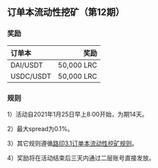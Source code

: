 ## 订单本流动性挖矿（第12期）


### 奖励

 | **订单本** | **奖励** |
| :--- | ---: |
| DAI/USDT | 50,000 LRC|
| USDC/USDT | 50,000 LRC|

### 规则

1）活动自2021年1月25日早上8:00开始，为期14天。

2）最大spread为0.1%。

3）其它规则遵循[路印3.1订单本流动性挖矿规则](https://loopring.org/#/post/market-making-competition-cn)。

4）奖励将在活动结束后三天内通过二层账号直接发放。
